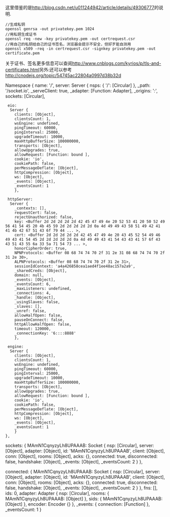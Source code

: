 这里借鉴的是<http://blog.csdn.net/u011244942/article/details/49306777>的说明.

```
//生成私钥
openssl genrsa -out privatekey.pem 1024
//用私钥生成证书
openssl req -new -key privatekey.pem -out certrequest.csr
//用自己的私钥给自己的证书签名，浏览器会提示不安全，但好歹能自测用
openssl x509 -req -in certrequest.csr -signkey privatekey.pem -out certificate.pem
```

关于证书、签名更多信息可以查阅<http://www.cnblogs.com/kyrios/p/tls-and-certificates.html>另外:还可以参考<http://cnodejs.org/topic/54745ac22804a0997d38b32d>


Namespace {
  name: '/',
  server: 
   Server {
     nsps: { '/': [Circular] },
     _path: '/socket.io',
     _serveClient: true,
     _adapter: [Function: Adapter],
     _origins: '*:*',
     sockets: [Circular],
     
     eio: 
      Server {
        clients: [Object],
        clientsCount: 1,
        wsEngine: undefined,
        pingTimeout: 60000,
        pingInterval: 25000,
        upgradeTimeout: 10000,
        maxHttpBufferSize: 100000000,
        transports: [Object],
        allowUpgrades: true,
        allowRequest: [Function: bound ],
        cookie: 'io',
        cookiePath: false,
        perMessageDeflate: [Object],
        httpCompression: [Object],
        ws: [Object],
        _events: [Object],
        _eventsCount: 1 
        },

     httpServer: 
      Server {
        _contexts: [],
        requestCert: false,
        rejectUnauthorized: false,
        key: <Buffer 2d 2d 2d 2d 2d 42 45 47 49 4e 20 52 53 41 20 50 52 49 56 41 54 45 20 4b 45 59 2d 2d 2d 2d 2d 0a 4d 49 49 43 58 51 49 42 41 41 4b 42 67 51 43 6f 79 44 ... >,
        cert: <Buffer 2d 2d 2d 2d 2d 42 45 47 49 4e 20 43 45 52 54 49 46 49 43 41 54 45 2d 2d 2d 2d 2d 0a 4d 49 49 43 41 54 43 43 41 57 6f 43 43 51 43 55 6a 33 5a 71 54 73 ... >,
        honorCipherOrder: true,
        NPNProtocols: <Buffer 08 68 74 74 70 2f 31 2e 31 08 68 74 74 70 2f 31 2e 30>,
        ALPNProtocols: <Buffer 08 68 74 74 70 2f 31 2e 31>,
        sessionIdContext: 'a4a426858cea1aed4f1ee48ac157a2a9',
        _sharedCreds: [Object],
        domain: null,
        _events: [Object],
        _eventsCount: 6,
        _maxListeners: undefined,
        _connections: 4,
        _handle: [Object],
        _usingSlaves: false,
        _slaves: [],
        _unref: false,
        allowHalfOpen: false,
        pauseOnConnect: false,
        httpAllowHalfOpen: false,
        timeout: 120000,
        _connectionKey: '6::::8888' 
        },

     engine: 
      Server {
        clients: [Object],
        clientsCount: 1,
        wsEngine: undefined,
        pingTimeout: 60000,
        pingInterval: 25000,
        upgradeTimeout: 10000,
        maxHttpBufferSize: 100000000,
        transports: [Object],
        allowUpgrades: true,
        allowRequest: [Function: bound ],
        cookie: 'io',
        cookiePath: false,
        perMessageDeflate: [Object],
        httpCompression: [Object],
        ws: [Object],
        _events: [Object],
        _eventsCount: 1 
        } 
    },

  sockets: 
   { MAmN1CqnyzyLh8UPAAAB: 
      Socket {
        nsp: [Circular],
        server: [Object],
        adapter: [Object],
        id: 'MAmN1CqnyzyLh8UPAAAB',
        client: [Object],
        conn: [Object],
        rooms: [Object],
        acks: {},
        connected: true,
        disconnected: false,
        handshake: [Object],
        _events: [Object],
        _eventsCount: 2 
        } 
    },

  connected: 
   { MAmN1CqnyzyLh8UPAAAB: 
      Socket {
        nsp: [Circular],
        server: [Object],
        adapter: [Object],
        id: 'MAmN1CqnyzyLh8UPAAAB',
        client: [Object],
        conn: [Object],
        rooms: [Object],
        acks: {},
        connected: true,
        disconnected: false,
        handshake: [Object],
        _events: [Object],
        _eventsCount: 2 
        } 
    },
  fns: [],
  ids: 0,
  adapter: 
   Adapter {
     nsp: [Circular],
     rooms: { MAmN1CqnyzyLh8UPAAAB: [Object] },
     sids: { MAmN1CqnyzyLh8UPAAAB: [Object] },
     encoder: Encoder {} },
  _events: { connection: [Function] },
  _eventsCount: 1 }